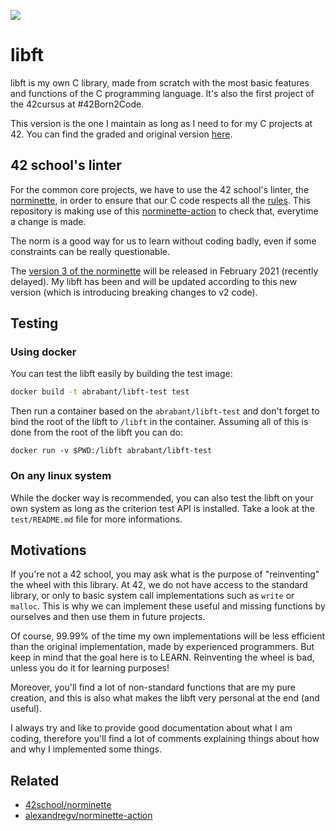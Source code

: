 ![](https://i.imgur.com/zXfESsW.png)
# libft

libft is my own C library,  made from scratch with the most basic features and functions of the C programming language. It's also the first project of the 42cursus at #42Born2Code.

This version is the one I maintain as long as I need to for my C projects at 42. You can find the graded and original version [here]().

## 42 school's linter

For the common core projects, we have to use the 42 school's linter, the [norminette](https://github.com/42School/norminette),
in order to ensure that our C code respects all the [rules](https://github.com/42School/norminette/blob/master/pdf/en.norm.pdf).
This repository is making use of this [norminette-action](https://github.com/alexandregv/norminette-action) to check that, everytime a change is made.

The norm is a good way for us to learn without coding badly, even if some constraints can be really questionable.

The [version 3 of the norminette](https://github.com/42School/norminette) will be released in February 2021 (recently delayed).
My libft has been and will be updated according to this new version (which is introducing breaking changes to v2 code).

## Testing

### Using docker

You can test the libft easily by building the test image:

```bash
docker build -t abrabant/libft-test test
```

Then run a container based on the `abrabant/libft-test` and don't forget to
bind the root of the libft to `/libft` in the container. Assuming all of this
is done from the root of the libft you can do:

`docker run -v $PWD:/libft abrabant/libft-test`

### On any linux system

While the docker way is recommended, you can also test the libft on your own
system as long as the criterion test API is installed. Take a look at the
`test/README.md` file for more informations.

## Motivations
If you're not a 42 school, you may ask what is the purpose of "reinventing" the wheel with this library. At 42, we do not have
access to the standard library, or only to basic system call implementations such as `write` or `malloc`. This is why we can implement these useful and missing functions by ourselves and then use them in future projects. 

Of course, 99.99% of the time my own implementations will be less efficient than the original implementation, made by experienced programmers. But keep in mind that the goal here is to LEARN. Reinventing the wheel is bad, unless you do it for learning purposes!

Moreover, you'll find a lot of non-standard functions that are my pure creation, and this is also what makes the libft very personal at the end (and useful).

I always try and like to provide good documentation about what I am coding, therefore you'll find a lot of comments explaining things about how and why I implemented some things.

## Related

- [42school/norminette](https://github.com/42School/norminette)
- [alexandregv/norminette-action](https://github.com/alexandregv/norminette-action)
